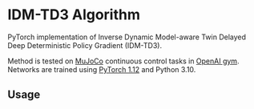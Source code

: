 # IDM-TD3 Algorithm

PyTorch implementation of Inverse Dynamic Model-aware Twin Delayed Deep Deterministic Policy Gradient
(IDM-TD3).

Method is tested on [MuJoCo](http://www.mujoco.org/) continuous control tasks in [OpenAI gym](https://github.com/openai/gym). Networks are trained using [PyTorch 1.12](https://github.com/pytorch/pytorch) and Python 3.10.

## Usage